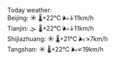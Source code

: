 Today weather:  
Beijing: ☀️   🌡️+22°C 🌬️↓11km/h  
Tianjin: 🌫  🌡️+22°C 🌬️↓11km/h  
Shijiazhuang: ☀️   🌡️+21°C 🌬️↘7km/h  
Tangshan: ☀️   🌡️+22°C 🌬️↙19km/h  
